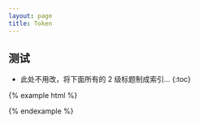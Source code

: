```yaml
---
layout: page
title: Token
---
```


## 测试

* 此处不用改，将下面所有的 2 级标题制成索引...
{:toc}

{% example html %}

<link rel="stylesheet" href="../bower_components/selectize/dist/css/selectize.default.css ">
<script type="text/javascript" src="../bower_components/jquery/dist/jquery.js"></script>
<script type="text/javascript" src="../bower_components/selectize/dist/js/standalone/selectize.min.js"></script>
<script type="text/javascript" src="../bower_components/angular/angular.js"></script>
<script type="text/javascript" src="../bower_components/angular-selectize2/dist/selectize.js"></script>

<div ng-app="mailcup" ng-controller="mailcupCtrl">
  <selectize config='myConfig' options='myOptions' ng-model="myModel"></selectize>
</div>

<script type="text/javascript">
angular.module('mailcup', ['selectize']).controller('mailcupCtrl', function($scope) {
  $scope.myModel = 1;

  $scope.myOptions = [
    {id: 1, title: 'Spectrometer'},
    {id: 2, title: 'Star Chart'},
    {id: 3, title: 'Laser Pointer'}
  ];

  $scope.myConfig = {
    create: true,
    valueField: 'id',
    labelField: 'title',
    delimiter: '|',
    placeholder: 'Pick something',
    onInitialize: function(selectize){
      // receives the selectize object as an argument
    },
    // maxItems: 1
  };
});
</script>

{% endexample %}